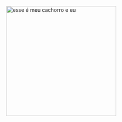 <img src="https://private-user-images.githubusercontent.com/127036639/430114741-9c2b6084-90d7-40d8-bea1-2321acff72a1.jpg?jwt=eyJhbGciOiJIUzI1NiIsInR5cCI6IkpXVCJ9.eyJpc3MiOiJnaXRodWIuY29tIiwiYXVkIjoicmF3LmdpdGh1YnVzZXJjb250ZW50LmNvbSIsImtleSI6ImtleTUiLCJleHAiOjE3NDM3MDk5MTAsIm5iZiI6MTc0MzcwOTYxMCwicGF0aCI6Ii8xMjcwMzY2MzkvNDMwMTE0NzQxLTljMmI2MDg0LTkwZDctNDBkOC1iZWExLTIzMjFhY2ZmNzJhMS5qcGc_WC1BbXotQWxnb3JpdGhtPUFXUzQtSE1BQy1TSEEyNTYmWC1BbXotQ3JlZGVudGlhbD1BS0lBVkNPRFlMU0E1M1BRSzRaQSUyRjIwMjUwNDAzJTJGdXMtZWFzdC0xJTJGczMlMkZhd3M0X3JlcXVlc3QmWC1BbXotRGF0ZT0yMDI1MDQwM1QxOTQ2NTBaJlgtQW16LUV4cGlyZXM9MzAwJlgtQW16LVNpZ25hdHVyZT1mYjYwZGFhZDExYzVjOTQxNzI5YTE0ZTg1YmJmY2EzY2QwZWM0NzZiYzcxMDMyZmI3OGEzNDhlYTUwODBlODRhJlgtQW16LVNpZ25lZEhlYWRlcnM9aG9zdCJ9.W0NGTMLspC5NrKlypokEyzxKvYwwjxtB9nPc_qHnbJI" alt="esse é meu cachorro e eu" width="300">

